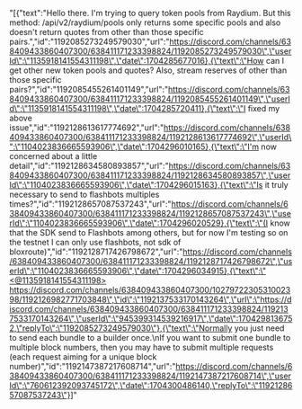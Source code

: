 "[{\"text\":\"Hello there. I'm trying to query token pools from Raydium. But this method: /api/v2/raydium/pools only returns some specific pools and also doesn't return quotes from other than those specific pairs.\",\"id\":\"1192085273249579030\",\"url\":\"https://discord.com/channels/638409433860407300/638411171233398824/1192085273249579030\",\"userId\":\"1135918141554311198\",\"date\":1704285677016},{\"text\":\"How can I get other new token pools and quotes? Also, stream reserves of other than those specific pairs?\",\"id\":\"1192085455261401149\",\"url\":\"https://discord.com/channels/638409433860407300/638411171233398824/1192085455261401149\",\"userId\":\"1135918141554311198\",\"date\":1704285720411},{\"text\":\"I fixed my above issue\",\"id\":\"1192128613617774692\",\"url\":\"https://discord.com/channels/638409433860407300/638411171233398824/1192128613617774692\",\"userId\":\"1104023836665593906\",\"date\":1704296010165},{\"text\":\"I'm now concerned about a little detail\",\"id\":\"1192128634580893857\",\"url\":\"https://discord.com/channels/638409433860407300/638411171233398824/1192128634580893857\",\"userId\":\"1104023836665593906\",\"date\":1704296015163},{\"text\":\"Is it truly necessary to send to flashbots multiples times?\",\"id\":\"1192128657087537243\",\"url\":\"https://discord.com/channels/638409433860407300/638411171233398824/1192128657087537243\",\"userId\":\"1104023836665593906\",\"date\":1704296020529},{\"text\":\"(I know that the SDK send to Flashbots among others, but for now I'm testing so on the testnet I can only use flashbots, not sdk of bloxroute)\",\"id\":\"1192128717426798672\",\"url\":\"https://discord.com/channels/638409433860407300/638411171233398824/1192128717426798672\",\"userId\":\"1104023836665593906\",\"date\":1704296034915},{\"text\":\"<@1135918141554311198> https://discord.com/channels/638409433860407300/1027972230531002398/1192126982771703848\",\"id\":\"1192137533170143264\",\"url\":\"https://discord.com/channels/638409433860407300/638411171233398824/1192137533170143264\",\"userId\":\"945399314539216917\",\"date\":1704298136752,\"replyTo\":\"1192085273249579030\"},{\"text\":\"Normally you just need to send each bundle to a builder once.\\nIf you want to submit one bundle to multiple block numbers, then you may have to submit multiple requests (each request aiming for a unique block number)\",\"id\":\"1192147387217608714\",\"url\":\"https://discord.com/channels/638409433860407300/638411171233398824/1192147387217608714\",\"userId\":\"760612392093745172\",\"date\":1704300486140,\"replyTo\":\"1192128657087537243\"}]"